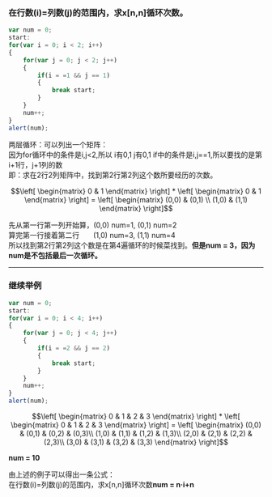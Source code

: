 ### 在行数(i)=列数(j)的范围内，求x[n,n]循环次数。
```js
var num = 0;
start:
for(var i = 0; i < 2; i++)
{
    for(var j = 0; j < 2; j++)
    {
        if(i = =1 && j == 1)
        {
            break start;
        }
    }
    num++;
}
alert(num);
```
两层循环：可以列出一个矩阵：<br>
因为for循环中的条件是i,j<2,所以 i有0,1   j有0,1 if中的条件是i,j==1,所以要找的是第i+1行，j+1列的数 <br>
即：求在2行2列矩阵中，找到第2行第2列这个数所要经历的次数。
```math
\left[
 \begin{matrix}
   0 & 1 
  \end{matrix}  
\right]  *  \left[
 \begin{matrix}
   0 & 1 
  \end{matrix}  
\right]  =  \left[
 \begin{matrix}
   (0,0) & (0,1) \\
   (1,0) & (1,1)
  \end{matrix}  
\right]
```
先从第一行第一列开始算，(0,0) num=1, (0,1) num=2 <br>
算完第一行接着第二行&nbsp;&nbsp;&nbsp;&nbsp;&nbsp;&nbsp;&nbsp;(1,0) num=3, (1,1) num=4<br>
所以找到第2行第2列这个数是在第4遍循环的时候菜找到。**但是num = 3，因为num是不包括最后一次循环。**


***
### 继续举例
```js
var num = 0;
start:
for(var i = 0; i < 4; i++)
{
    for(var j = 0; j < 4; j++)
    {
        if(i = =2 && j == 2)
        {
            break start;
        }
    }
    num++;
}
alert(num);
```

```math
\left[
 \begin{matrix}
   0 & 1 & 2 & 3 
  \end{matrix}  
\right]  *  \left[
 \begin{matrix}
   0 & 1 & 2 & 3
  \end{matrix}  
\right]  =  \left[
 \begin{matrix}
   (0,0) & (0,1) & (0,2) & (0,3)\\
   (1,0) & (1,1) & (1,2) & (1,3)\\
   (2,0) & (2,1) & (2,2) & (2,3)\\
   (3,0) & (3,1) & (3,2) & (3,3)
  \end{matrix}  
\right]
```

**num = 10** <br>

由上述的例子可以得出一条公式：<br>
在行数(i)=列数(j)的范围内，求x[n,n]循环次数**num = n·i+n**
